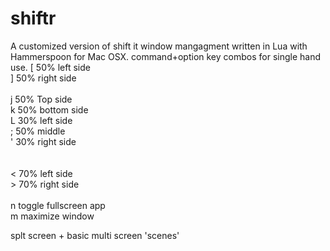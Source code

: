 # shiftr
 
A customized version of shift it window mangagment written in Lua with Hammerspoon for Mac OSX.
command+option key combos for single hand use.
[     50% left side <br>
]     50% right side <br>
 <br>
j     50% Top side <br>
k     50% bottom side <br>
L     30% left side <br>
;     50% middle  <br>
'     30% right side <br>
 <br> <br>
<     70% left side <br>
\>     70% right side
 <br> <br>
n     toggle fullscreen app <br>
m     maximize window <br>

splt screen + basic multi screen 'scenes'
